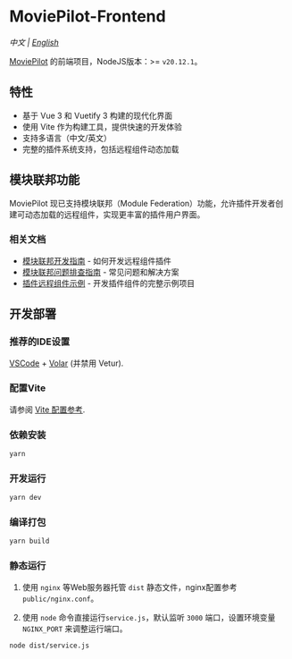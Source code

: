 # MoviePilot-Frontend

*中文 | [English](README_EN.md)*

[MoviePilot](https://github.com/jxxghp/MoviePilot) 的前端项目，NodeJS版本：>= `v20.12.1`。

## 特性

- 基于 Vue 3 和 Vuetify 3 构建的现代化界面
- 使用 Vite 作为构建工具，提供快速的开发体验
- 支持多语言（中文/英文）
- 完整的插件系统支持，包括远程组件动态加载

## 模块联邦功能

MoviePilot 现已支持模块联邦（Module Federation）功能，允许插件开发者创建可动态加载的远程组件，实现更丰富的插件用户界面。

### 相关文档

- [模块联邦开发指南](docs/module-federation-guide.md) - 如何开发远程组件插件
- [模块联邦问题排查指南](docs/federation-troubleshooting.md) - 常见问题和解决方案
- [插件远程组件示例](examples/plugin-component/) - 开发插件组件的完整示例项目 

## 开发部署

### 推荐的IDE设置

[VSCode](https://code.visualstudio.com/) + [Volar](https://marketplace.visualstudio.com/items?itemName=johnsoncodehk.volar) (并禁用 Vetur).

### 配置Vite

请参阅 [Vite 配置参考](https://vitejs.dev/config/).

### 依赖安装

```sh
yarn
```

### 开发运行

```sh
yarn dev
```

### 编译打包

```sh
yarn build
```

### 静态运行

1. 使用 `nginx` 等Web服务器托管 `dist` 静态文件，nginx配置参考 `public/nginx.conf`。

2. 使用 `node` 命令直接运行`service.js`，默认监听 `3000` 端口，设置环境变量 `NGINX_PORT` 来调整运行端口。

```shell
node dist/service.js
```
